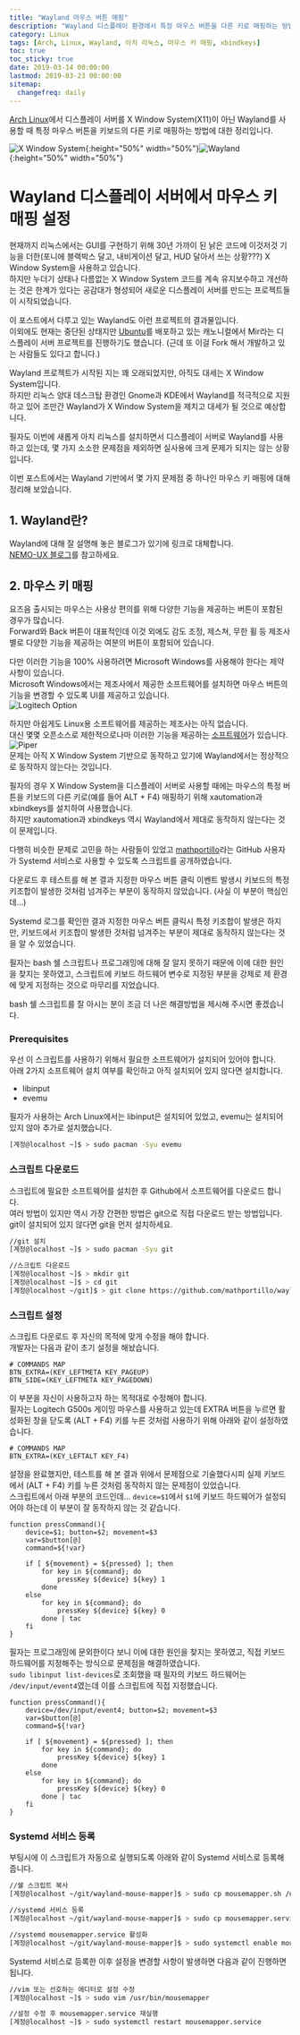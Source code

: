 ```yaml
---
title: "Wayland 마우스 버튼 매핑"
description: "Wayland 디스플레이 환경에서 특정 마우스 버튼을 다른 키로 매핑하는 방법"
category: Linux
tags: [Arch, Linux, Wayland, 아치 리눅스, 마우스 키 매핑, xbindkeys]
toc: true
toc_sticky: true
date: 2019-03-14 00:00:00
lastmod: 2019-03-23 00:00:00
sitemap:
  changefreq: daily
---
```


[Arch Linux](https://archlinux.org)에서 디스플레이 서버를 X Window System(X11)이 아닌 Wayland를 사용할 때 특정 마우스 버튼을 키보드의 다른 키로 매핑하는 방법에 대한 정리입니다.  

![X Window System](/assets/images/XOrg_Logo.svg){:height="50%" width="50%"}![Wayland](/assets/images/Wayland_Logo.svg){:height="50%" width="50%"}  



# Wayland 디스플레이 서버에서 마우스 키 매핑 설정  

현재까지 리눅스에서는 GUI를 구현하기 위해 30년 가까이 된 낡은 코드에 이것저것 기능을 더한(포니에 블랙박스 달고, 내비게이션 달고, HUD 달아서 쓰는 상황???) X Window System을 사용하고 있습니다.  
하지만 누더기 상태나 다름없는 X Window System 코드를 계속 유지보수하고 개선하는 것은 한계가 있다는 공감대가 형성되어 새로운 디스플레이 서버를 만드는 프로젝트들이 시작되었습니다.  
  
이 포스트에서 다루고 있는 Wayland도 이런 프로젝트의 결과물입니다.  
이외에도 현재는 중단된 상태지만 [Ubuntu](https://www.ubuntu,com)를 배포하고 있는 캐노니컬에서 Mir라는 디스플레이 서버 프로젝트를 진행하기도 했습니다. (근데 또 이걸 Fork 해서 개발하고 있는 사람들도 있다고 합니다.)  
  
Wayland 프로젝트가 시작된 지는 꽤 오래되었지만, 아직도 대세는 X Window System입니다.  
하지만 리눅스 양대 데스크탑 환경인 Gnome과 KDE에서 Wayland를 적극적으로 지원하고 있어 조만간 Wayland가 X Window System을 제치고 대세가 될 것으로 예상합니다.  

필자도 이번에 새롭게 아치 리눅스를 설치하면서 디스플레이 서버로 Wayland를 사용하고 있는데, 몇 가지 소소한 문제점을 제외하면 실사용에 크게 문제가 되지는 않는 상황입니다.  
  
이번 포스트에서는 Wayland 기반에서 몇 가지 문제점 중 하나인 마우스 키 매핑에 대해 정리해 보았습니다.  
  
  
## 1. Wayland란?  

Wayland에 대해 잘 설명해 놓은 블로그가 있기에 링크로 대체합니다.  
[NEMO-UX 블로그](https://nemoux00.wordpress.com/2013/08/28/wayland-1-%EC%86%8C%EA%B0%9C/)를 참고하세요.  
  
  
## 2. 마우스 키 매핑  

요즈음 출시되는 마우스는 사용상 편의를 위해 다양한 기능을 제공하는 버튼이 포함된 경우가 많습니다.  
Forward와 Back 버튼이 대표적인데 이것 외에도 감도 조정, 제스쳐, 무한 휠 등 제조사별로 다양한 기능을 제공하는 여분의 버튼이 포함되어 있습니다.  
  
다만 이러한 기능을 100% 사용하려면 Microsoft Windows를 사용해야 한다는 제약사항이 있습니다.  
Microsoft Windows에서는 제조사에서 제공한 소프트웨어를 설치하면 마우스 버튼의 기능을 변경할 수 있도록 UI를 제공하고 있습니다.  
![Logitech Option](/assets/images/logitech_option.png)  
  
하지만 아쉽게도 Linux용 소프트웨어를 제공하는 제조사는 아직 없습니다.  
대신 몇몇 오픈소스로 제한적으로나마 이러한 기능을 제공하는 [소프트웨어](https://github.com/libratbag/piper)가 있습니다.  
![Piper](/assets/images/piper_buttonpage.png)  
문제는 아직 X Window System 기반으로 동작하고 있기에 Wayland에서는 정상적으로 동작하지 않는다는 것입니다.  
  
필자의 경우 X Window System을 디스플레이 서버로 사용할 때에는 마우스의 특정 버튼을 키보드의 다른 키로(예를 들어 ALT + F4) 매핑하기 위해 xautomation과 xbindkeys를 설치하여 사용했습니다.  
하지만 xautomation과 xbindkeys 역시 Wayland에서 제대로 동작하지 않는다는 것이 문제입니다.  
  
다행히 비슷한 문제로 고민을 하는 사람들이 있었고 [mathportillo](https://github.com/mathportillo/wayland-mouse-mapper)라는 GitHub 사용자가 Systemd 서비스로 사용할 수 있도록 스크립트를 공개하였습니다.  
  
다운로드 후 테스트를 해 본 결과 지정한 마우스 버튼 클릭 이벤트 발생시 키보드의 특정 키조합이 발생한 것처럼 넘겨주는 부분이 동작하지 않았습니다. (사실 이 부분이 핵심인데...)  
  
Systemd 로그를 확인한 결과 지정한 마우스 버튼 클릭시 특정 키조합이 발생은 하지만, 키보드에서 키조합이 발생한 것처럼 넘겨주는 부분이 제대로 동작하지 않는다는 것을 알 수 있었습니다.  
  
필자는 bash 쉘 스크립트나 프로그래밍에 대해 잘 알지 못하기 때문에 이에 대한 원인을 찾지는 못하였고, 스크립트에 키보드 하드웨어 변수로 지정된 부분을 강제로 제 환경에 맞게 지정하는 것으로 마무리를 지었습니다.  
  
bash 쉘 스크립트를 잘 아시는 분이 조금 더 나은 해결방법을 제시해 주시면 좋겠습니다.  
  
### Prerequisites  

우선 이 스크립트를 사용하기 위해서 필요한 소프트웨어가 설치되어 있어야 합니다.  
아래 2가지 소프트웨어 설치 여부를 확인하고 아직 설치되어 있지 않다면 설치합니다.  
- libinput
- evemu

필자가 사용하는 Arch Linux에서는 libinput은 설치되어 있었고, evemu는 설치되어 있지 않아 추가로 설치했습니다.  
```bash
[계정@localhost ~]$ > sudo pacman -Syu evemu
```
  
### 스크립트 다운로드  

스크립트에 필요한 소프트웨어를 설치한 후 Github에서 소프트웨어를 다운로드 합니다.  
여러 방법이 있지만 역시 가장 간편한 방법은 git으로 직접 다운로드 받는 방법입니다.  
git이 설치되어 있지 않다면 git을 먼저 설치하세요.  
```bash
//git 설치
[계정@localhost ~]$ > sudo pacman -Syu git

//스크립트 다운로드
[계정@localhost ~]$ > mkdir git
[계정@localhost ~]$ > cd git
[계정@localhost ~/git]$ > git clone https://github.com/mathportillo/wayland-mouse-mapper
```
  
### 스크립트 설정  

스크립트 다운로드 후 자신의 목적에 맞게 수정을 해야 합니다.  
개발자는 다음과 같이 초기 설정을 해놨습니다.  
```vim
# COMMANDS MAP
BTN_EXTRA=(KEY_LEFTMETA KEY_PAGEUP)
BTN_SIDE=(KEY_LEFTMETA KEY_PAGEDOWN)
```
이 부분을 자신이 사용하고자 하는 목적대로 수정해야 합니다.  
필자는 Logitech G500s 게이밍 마우스를 사용하고 있는데 EXTRA 버튼을 누르면 활성화된 창을 닫도록 (ALT + F4) 키를 누른 것처럼 사용하기 위해 아래와 같이 설정하였습니다.  
```vim
# COMMANDS MAP
BTN_EXTRA=(KEY_LEFTALT KEY_F4)
```
  
설정을 완료했지만, 테스트를 해 본 결과 위에서 문제점으로 기술했다시피 실제 키보드에서 (ALT + F4) 키를 누른 것처럼 동작하지 않는 문제점이 있었습니다.  
스크립트에서 아래 부분의 코드인데... `device=$1`에서 `$1`에 키보드 하드웨어가 설정되어야 하는데 이 부분이 잘 동작하지 않는 것 같습니다.  
```vim
function pressCommand(){
    device=$1; button=$2; movement=$3
    var=$button[@]
    command=${!var}

    if [ ${movement} = ${pressed} ]; then
        for key in ${command}; do
            pressKey ${device} ${key} 1
        done
    else
        for key in ${command}; do
            pressKey ${device} ${key} 0
        done | tac
    fi
}
```
  
필자는 프로그래밍에 문외한이다 보니 이에 대한 원인을 찾지는 못하였고, 직접 키보드 하드웨어를 지정해주는 방식으로 문제점을 해결하였습니다.  
`sudo libinput list-devices`로 조회했을 때 필자의 키보드 하드웨어는 `/dev/input/event4`였는데 이를 스크립트에 직접 지정했습니다.  
```vim
function pressCommand(){
    device=/dev/input/event4; button=$2; movement=$3
    var=$button[@]
    command=${!var}

    if [ ${movement} = ${pressed} ]; then
        for key in ${command}; do
            pressKey ${device} ${key} 1
        done
    else
        for key in ${command}; do
            pressKey ${device} ${key} 0
        done | tac
    fi
}
```
  
### Systemd 서비스 등록  

부팅시에 이 스크립트가 자동으로 실행되도록 아래와 같이 Systemd 서비스로 등록해 줍니다.  
```bash
//쉘 스크립트 복사
[계정@localhost ~/git/wayland-mouse-mapper]$ > sudo cp mousemapper.sh /usr/bin/mousemapper

//systemd 서비스 등록
[계정@localhost ~/git/wayland-mouse-mapper]$ > sudo cp mousemapper.service /usr/lib/systemd/system

//systemd mousemapper.service 활성화
[계정@localhost ~/git/wayland-mouse-mapper]$ > sudo systemctl enable mousemapper.service
```
  
Systemd 서비스로 등록한 이후 설정을 변경할 사항이 발생하면 다음과 같이 진행하면 됩니다.  
```bash
//vim 또는 선호하는 에디터로 설정 수정
[계정@localhost ~]$ > sudo vim /usr/bin/mousemapper

//설정 수정 후 mousemapper.service 재실행
[계정@localhost ~]$ > sudo systemctl restart mousemapper.service
```
